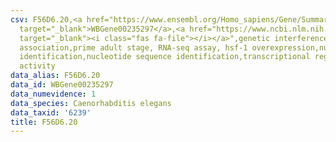 ```yaml
---
csv: F56D6.20,<a href="https://www.ensembl.org/Homo_sapiens/Gene/Summary?db=core;g=WBGene00235297"
  target="_blank">WBGene00235297</a>,<a href="https://www.ncbi.nlm.nih.gov/pubmed/30894454"
  target="_blank"><i class="fas fa-file"></i></a>",genetic interference,functional
  association,prime adult stage, RNA-seq assay, hsf-1 overexpression,nucleotide sequence
  identification,nucleotide sequence identification,transcriptional regulation,up-regulates
  activity
data_alias: F56D6.20
data_id: WBGene00235297
data_numevidence: 1
data_species: Caenorhabditis elegans
data_taxid: '6239'
title: F56D6.20
---
```

